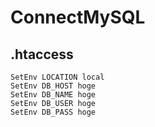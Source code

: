 # ConnectMySQL

## .htaccess
    
    SetEnv LOCATION local
    SetEnv DB_HOST hoge
    SetEnv DB_NAME hoge
    SetEnv DB_USER hoge
    SetEnv DB_PASS hoge
